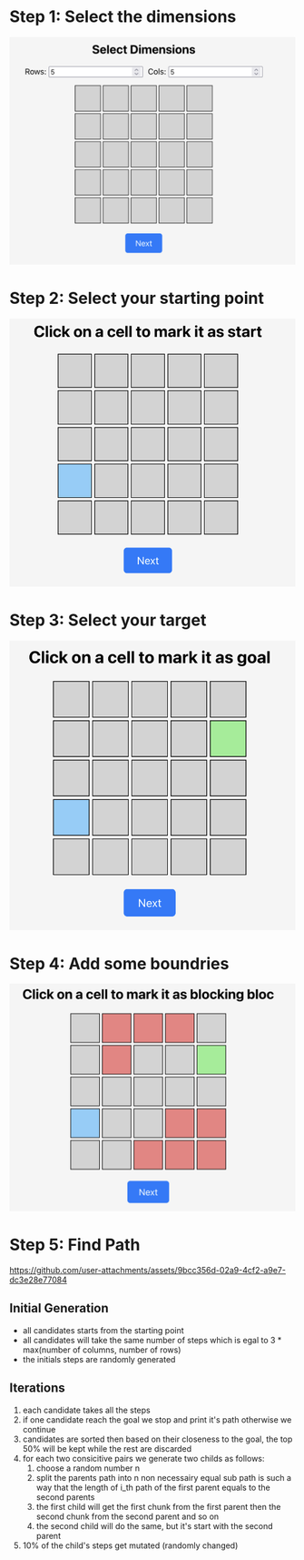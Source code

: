 # Step 1: Select the dimensions

![alt text](./public/dim.png)

# Step 2: Select your starting point

![alt text](./public/start.png)

# Step 3: Select your target

![alt text](./public/goal.png)

# Step 4: Add some boundries

![alt text](./public/block.png)

# Step 5: Find Path

https://github.com/user-attachments/assets/9bcc356d-02a9-4cf2-a9e7-dc3e28e77084

## Initial Generation

- all candidates starts from the starting point
- all candidates will take the same number of steps which is egal to 3 \* max(number of columns, number of rows)
- the initials steps are randomly generated

## Iterations

1. each candidate takes all the steps
2. if one candidate reach the goal we stop and print it's path otherwise we continue
3. candidates are sorted then based on their closeness to the goal, the top 50% will be kept while the rest are discarded
4. for each two consicitive pairs we generate two childs as follows:
   1. choose a random number n
   2. split the parents path into n non necessairy equal sub path is such a way that the length of i_th path of the first parent equals to the second parents
   3. the first child will get the first chunk from the first parent then the second chunk from the second parent and so on
   4. the second child will do the same, but it's start with the second parent
5. 10% of the child's steps get mutated (randomly changed)
